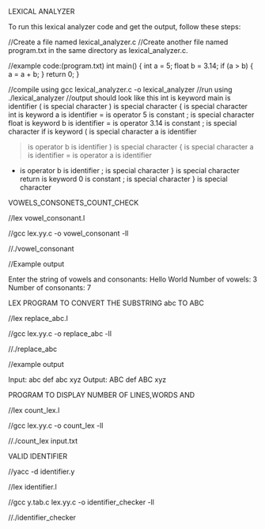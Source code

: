 LEXICAL ANALYZER

To run this lexical analyzer code and get the output, follow these steps:

//Create a file named lexical_analyzer.c
//Create another file named program.txt in the same directory as lexical_analyzer.c.

//example code:(program.txt)
int main() {
    int a = 5;
    float b = 3.14;
    if (a > b) {
        a = a + b;
    }
    return 0;
}

//compile using gcc lexical_analyzer.c -o lexical_analyzer
//run using ./lexical_analyzer
//output should look like this
int is keyword
main is identifier
( is special character
) is special character
{ is special character
int is keyword
a is identifier
= is operator
5 is constant
; is special character
float is keyword
b is identifier
= is operator
3.14 is constant
; is special character
if is keyword
( is special character
a is identifier
> is operator
b is identifier
) is special character
{ is special character
a is identifier
= is operator
a is identifier
+ is operator
b is identifier
; is special character
} is special character
return is keyword
0 is constant
; is special character
} is special character

VOWELS_CONSONETS_COUNT_CHECK

//lex vowel_consonant.l

//gcc lex.yy.c -o vowel_consonant -ll


//./vowel_consonant


//Example output

Enter the string of vowels and consonants: Hello World
Number of vowels: 3
Number of consonants: 7


LEX PROGRAM TO CONVERT THE SUBSTRING abc TO ABC

//lex replace_abc.l

//gcc lex.yy.c -o replace_abc -ll

//./replace_abc


//example output

Input: abc def abc xyz
Output: ABC def ABC xyz


PROGRAM TO DISPLAY NUMBER OF LINES,WORDS AND

//lex count_lex.l

//gcc lex.yy.c -o count_lex -ll

//./count_lex input.txt

VALID IDENTIFIER

//yacc -d identifier.y

//lex identifier.l

//gcc y.tab.c lex.yy.c -o identifier_checker -ll

//./identifier_checker

